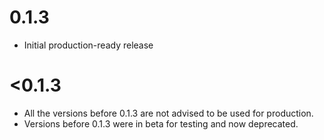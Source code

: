 # 0.1.3

- Initial production-ready release

# <0.1.3

- All the versions before 0.1.3 are not advised to be used for production.
- Versions before 0.1.3 were in beta for testing and now deprecated.